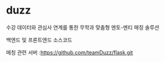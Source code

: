 # duzz

수강 데이터와 관심사 연계를 통한 무학과 맞춤형 멘토-멘티 매칭 솔루션

백엔드 및 프론트엔드 소스코드

매칭 관련 서버 :https://github.com/teamDuzz/flask.git
